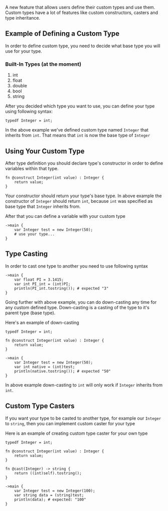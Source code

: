 A new feature that allows users define their custom types and use them. Custom types have a lot of features like custom constructors, casters and type inheritance.

## Example of Defining a Custom Type

In order to define custom type, you need to decide what base type you will use for your type. 

### Built-In Types (at the moment)
1. int
2. float
3. double
4. bool
5. string

After you decided which type you want to use, you can define your type using following syntax:

```
typedf Integer = int;
```

In the above example we've defined custom type named `Integer` that inherits from `int`. That means that `int` is now the base type of `Integer`

## Using Your Custom Type

After type definition you should declare type's constructor in order to define variables within that type.

```
fn @construct Integer(int value) : Integer {
    return value;
}
```

Your constructor should return your type's base type. In above example the constructor of `Integer` should return `int`, because `int` was specified as base type that `Integer` inherits from.

After that you can define a variable with your custom type

```
->main {
    var Integer test = new Integer(50);
    # use your type...
}
```

## Type Casting

In order to cast one type to another you need to use following syntax

```
->main {
    var float PI = 3.1415;
    var int PI_int = (int)PI;
    println(PI_int.tostring()); # expected "3"
}
```

Going further with above example, you can do down-casting any time for any custom defined type. Down-casting is a casting of the type to it's parent type (base type).

Here's an example of down-casting

```
typedf Integer = int;

fn @construct Integer(int value) : Integer {
    return value;
}

->main {
    var Integer test = new Integer(50);
    var int native = (int)test;
    println(native.tostring()); # expected "50"
}
```

In above example down-casting to `int` will only work if `Integer` inherits from `int`.

## Custom Type Casters

If you want your type to be casted to another type, for example our `Integer` to `string`, then you can implement custom caster for your type

Here is an example of creating custom type caster for your own type

```
typedf Integer = int;

fn @construct Integer(int value) : Integer {
    return value;
}

fn @cast(Integer) -> string {
    return ((int)self).tostring();
}

->main {
    var Integer test = new Integer(100);
    var string data = (string)test;
    println(data); # expected: "100"
}
```


